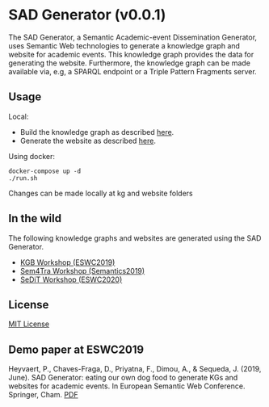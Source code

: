 # SAD Generator (v0.0.1)
The SAD Generator,
a Semantic Academic-event Dissemination Generator,
uses Semantic Web technologies to generate a knowledge graph and 
website for academic events.
This knowledge graph provides the data for generating the website.
Furthermore, the knowledge graph can be made available via, e.g, 
a SPARQL endpoint or a Triple Pattern Fragments server.

## Usage

Local:
- Build the knowledge graph as described [here](./kg/README.md).
- Generate the website as described [here](./website/README.md).

Using docker:
```
docker-compose up -d
./run.sh
```
Changes can be made locally at kg and website folders

## In the wild

The following knowledge graphs and websites are generated using the SAD Generator.

- [KGB Workshop (ESWC2019)](http://kgb-workshop.org)
- [Sem4Tra Workshop (Semantics2019)](https://sem4tra.linkeddata.es/)
- [SeDiT Workshop (ESWC2020)](https://sedit.linkeddata.es/)

## License
[MIT License](./LICENSE)


## Demo paper at ESWC2019
Heyvaert, P., Chaves-Fraga, D., Priyatna, F., Dimou, A., & Sequeda, J. (2019, June). SAD Generator: eating our own dog food to generate KGs and websites for academic events. In European Semantic Web Conference. Springer, Cham. [PDF](https://pieterheyvaert.com/publications/heyvaert2019sad/paper.pdf)
